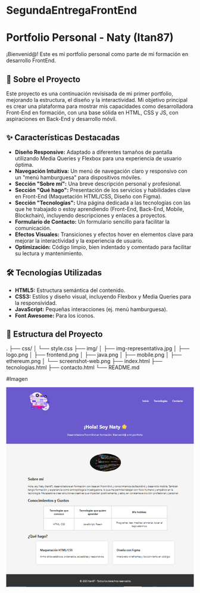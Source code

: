 # SegundaEntregaFrontEnd
# Portfolio Personal - Naty (Itan87)

¡Bienvenid@! Este es mi portfolio personal como parte de mi formación en desarrollo FrontEnd.

## 🚀 Sobre el Proyecto

Este proyecto es una continuación revisisada de mi primer portfolio, mejorando la estructura, el diseño y la interactividad. Mi objetivo principal es crear una plataforma para mostrar mis capacidades como desarrolladora Front-End en formación, con una base sólida en HTML, CSS y JS, con aspiraciones en Back-End y desarrollo móvil.

## ✨ Características Destacadas

* **Diseño Responsive:** Adaptado a diferentes tamaños de pantalla utilizando Media Queries y Flexbox para una experiencia de usuario óptima.
* **Navegación Intuitiva:** Un menú de navegación claro y responsivo con un "menú hamburguesa" para dispositivos móviles.
* **Sección "Sobre mí":** Una breve descripción personal y profesional.
* **Sección "Qué hago":** Presentación de los servicios y habilidades clave en Front-End (Maquetación HTML/CSS, Diseño con Figma).
* **Sección "Tecnologías":** Una página dedicada a las tecnologías con las que he trabajado o estoy aprendiendo (Front-End, Back-End, Mobile, Blockchain), incluyendo descripciones y enlaces a proyectos.
* **Formulario de Contacto:** Un formulario sencillo para facilitar la comunicación.
* **Efectos Visuales:** Transiciones y efectos hover en elementos clave para mejorar la interactividad y la experiencia de usuario.
* **Optimización:** Código limpio, bien indentado y comentado para facilitar su lectura y mantenimiento.

## 🛠 Tecnologías Utilizadas

* **HTML5:** Estructura semántica del contenido.
* **CSS3:** Estilos y diseño visual, incluyendo Flexbox y Media Queries para la responsividad.
* **JavaScript:** Pequeñas interacciones (ej. menú hamburguesa).
* **Font Awesome:** Para los iconos.

## 📂 Estructura del Proyecto

.
├── css/
│   └── style.css
├── img/
│   ├── img-representativa.jpg
│   ├── logo.png
│   ├── frontend.png
│   ├── java.png
│   ├── mobile.png
│   ├── ethereum.png
│   └── screenshot-web.png 
├── index.html
├── tecnologias.html
├── contacto.html
└── README.md


#Imagen

<img src="img/screenshot-web.png" alt="Captura de pantalla del portfolio">










